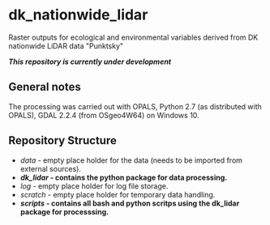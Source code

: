 # dk_nationwide_lidar
Raster outputs for ecological and environmental variables derived from DK nationwide LiDAR data "Punktsky"

__*This repository is currently under development*__

## General notes
The processing was carried out with OPALS, Python 2.7 (as distributed with OPALS), GDAL 2.2.4 (from OSgeo4W64) on Windows 10. 

## Repository Structure
* *data* - empty place holder for the data (needs to be imported from external sources).
* __*dk_lidar* - contains the python package for data processing.__
* *log* - empty place holder for log file storage.
* *scratch* - empty place holder for temporary data handling.
* __*scripts* - contains all bash and python scritps using the dk_lidar package for processsing.__



